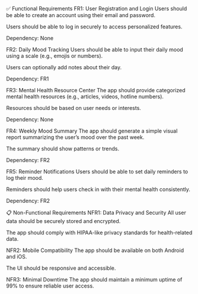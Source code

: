 ✅ Functional Requirements
FR1: User Registration and Login
Users should be able to create an account using their email and password.

Users should be able to log in securely to access personalized features.

Dependency: None

FR2: Daily Mood Tracking
Users should be able to input their daily mood using a scale (e.g., emojis or numbers).

Users can optionally add notes about their day.

Dependency: FR1

FR3: Mental Health Resource Center
The app should provide categorized mental health resources (e.g., articles, videos, hotline numbers).

Resources should be based on user needs or interests.

Dependency: None

FR4: Weekly Mood Summary
The app should generate a simple visual report summarizing the user’s mood over the past week.

The summary should show patterns or trends.

Dependency: FR2

FR5: Reminder Notifications
Users should be able to set daily reminders to log their mood.

Reminders should help users check in with their mental health consistently.

Dependency: FR2

📋 Non-Functional Requirements
NFR1: Data Privacy and Security
All user data should be securely stored and encrypted.

The app should comply with HIPAA-like privacy standards for health-related data.

NFR2: Mobile Compatibility
The app should be available on both Android and iOS.

The UI should be responsive and accessible.

NFR3: Minimal Downtime
The app should maintain a minimum uptime of 99% to ensure reliable user access.